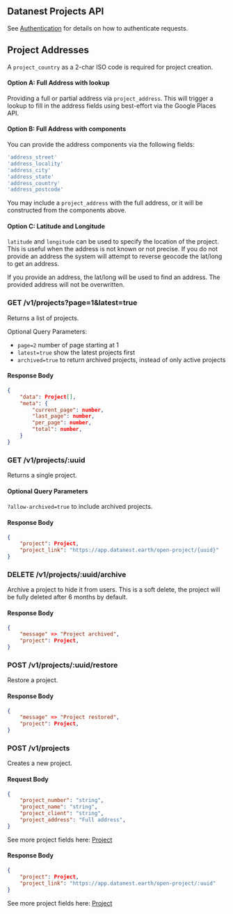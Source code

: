 ## Datanest Projects API

See [Authentication](../readme.md#authentication) for details on how to authenticate requests.

## Project Addresses

A `project_country` as a 2-char ISO code is required for project creation.

#### Option A: Full Address with lookup

Providing a full or partial address via `project_address`. This will trigger a lookup to fill in the address fields using best-effort via the Google Places API.

#### Option B: Full Address with components

You can provide the address components via the following fields:
```js
'address_street'
'address_locality'
'address_city'
'address_state'
'address_country'
'address_postcode'
```

You may include a `project_address` with the full address, or it will be constructed from the components above.

#### Option C: Latitude and Longitude
`latitude` and `longitude` can be used to specify the location of the project. This is useful when the address is not known or not precise.
If you do not provide an address the system will attempt to reverse geocode the lat/long to get an address.

If you provide an address, the lat/long will be used to find an address. The provided address will not be overwritten.

### GET /v1/projects?page=1&latest=true

Returns a list of projects.

Optional Query Parameters:
- `page=2` number of page starting at 1
- `latest=true` show the latest projects first
- `archived=true` to return archived projects, instead of only active projects

#### Response Body

```json
{
    "data": Project[],
    "meta": {
        "current_page": number,
        "last_page": number,
        "per_page": number,
        "total": number,
    }
}
```

### GET /v1/projects/:uuid

Returns a single project.

#### Optional Query Parameters
`?allow-archived=true` to include archived projects.

#### Response Body

```json
{
    "project": Project,
    "project_link": "https://app.datanest.earth/open-project/{uuid}"
}
```

### DELETE /v1/projects/:uuid/archive

Archive a project to hide it from users. This is a soft delete, the project will be fully deleted after 6 months by default.

#### Response Body

```json
{
    "message" => "Project archived",
    "project": Project,
}
```

### POST /v1/projects/:uuid/restore

Restore a project.

#### Response Body

```json
{
    "message" => "Project restored",
    "project": Project,
}
```

### POST /v1/projects

Creates a new project.

#### Request Body

```json
{
    "project_number": "string",
    "project_name": "string",
    "project_client": "string",
    "project_address": "Full address",
}
```
See more project fields here: [Project](../../src/projects.ts)

#### Response Body

```json
{
    "project": Project,
    "project_link": "https://app.datanest.earth/open-project/:uuid"
}
```

See more project fields here: [Project](../../src/projects.ts)